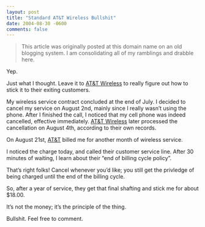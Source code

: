 ```yaml
---
layout: post
title: "Standard AT&T Wireless Bullshit"
date: 2004-08-30 -0600
comments: false
---
```


> This article was originally posted at this domain name on an old blogging system.  I am consolidating all of my ramblings and drabble here.

Yep.

Just what I thought. Leave it to [AT&T Wireless][1] to really figure out how to stick it to their exiting customers.

My wireless service contract concluded at the end of July. I decided to cancel my service on August 2nd, mainly since I really wasn’t using the phone. After I finished the call, I noticed that my cell phone was indeed cancelled, effective immediately. [AT&T Wireless][1] later processed the cancellation on August 4th, according to their own records.

On August 21st, [AT&T][1] billed me for another month of wireless service.

I noticed the charge today, and called their customer service line. After 30 minutes of waiting, I learn about their “end of billing cycle policy”.

That’s right folks! Cancel whenever you’d like; you still get the privledge of being charged until the end of the billing cycle.

So, after a year of service, they get that final shafting and stick me for about $18.00.

It’s not the money; it’s the principle of the thing.

Bullshit. Feel free to comment.

[1]: http://www.attwireless.com/